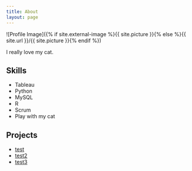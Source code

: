 ```yaml
---
title: About
layout: page
---
```

![Profile Image]({% if site.external-image %}{{ site.picture }}{% else %}{{ site.url }}/{{ site.picture }}{% endif %})

<p>I really love my cat.</p>

<h2>Skills</h2>

<ul class="skill-list">
	<li>Tableau</li>
	<li>Python</li>
	<li>MySQL</li>
	<li>R</li>
	<li>Scrum</li>
	<li>Play with my cat</li>
</ul>

<h2>Projects</h2>

<ul>
	<li><a href="https://github.com/">test</a></li>
	<li><a href="https://github.com/">test2</a></li>
	<li><a href="https://github.com/">test3</a></li>
</ul>
